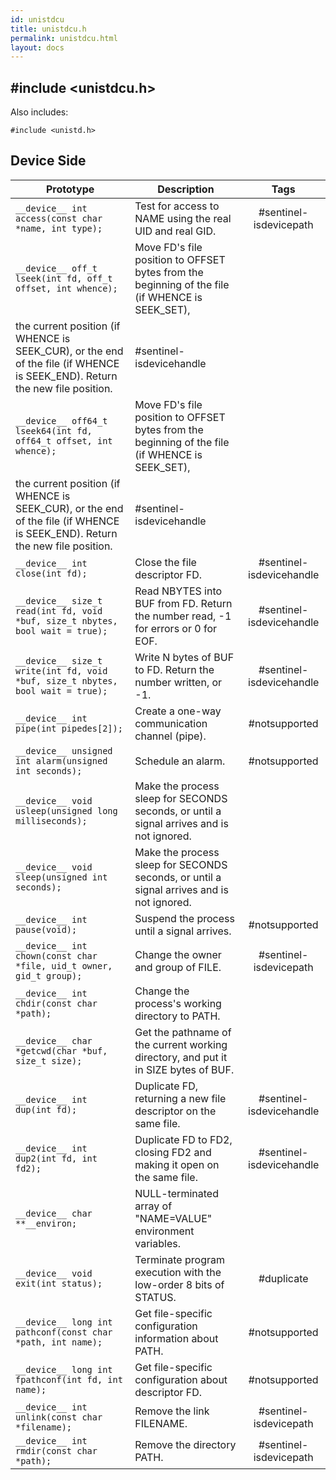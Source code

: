 ```yaml
---
id: unistdcu
title: unistdcu.h
permalink: unistdcu.html
layout: docs
---
```


## #include <unistdcu.h>

Also includes:
```
#include <unistd.h>
```

## Device Side
Prototype | Description | Tags
--- | --- | :---:
```__device__ int access(const char *name, int type);``` | Test for access to NAME using the real UID and real GID. | #sentinel-isdevicepath
```__device__ off_t lseek(int fd, off_t offset, int whence);``` | Move FD's file position to OFFSET bytes from the beginning of the file (if WHENCE is SEEK_SET),
the current position (if WHENCE is SEEK_CUR), or the end of the file (if WHENCE is SEEK_END). Return the new file position. | #sentinel-isdevicehandle
```__device__ off64_t lseek64(int fd, off64_t offset, int whence);``` | Move FD's file position to OFFSET bytes from the beginning of the file (if WHENCE is SEEK_SET),
the current position (if WHENCE is SEEK_CUR), or the end of the file (if WHENCE is SEEK_END). Return the new file position. | #sentinel-isdevicehandle
```__device__ int close(int fd);``` | Close the file descriptor FD. | #sentinel-isdevicehandle
```__device__ size_t read(int fd, void *buf, size_t nbytes, bool wait = true);``` | Read NBYTES into BUF from FD.  Return the number read, -1 for errors or 0 for EOF. | #sentinel-isdevicehandle
```__device__ size_t write(int fd, void *buf, size_t nbytes, bool wait = true);``` | Write N bytes of BUF to FD.  Return the number written, or -1. | #sentinel-isdevicehandle
```__device__ int pipe(int pipedes[2]);``` | Create a one-way communication channel (pipe). | #notsupported
```__device__ unsigned int alarm(unsigned int seconds);``` | Schedule an alarm. | #notsupported
```__device__ void usleep(unsigned long milliseconds);``` | Make the process sleep for SECONDS seconds, or until a signal arrives and is not ignored.
```__device__ void sleep(unsigned int seconds);``` | Make the process sleep for SECONDS seconds, or until a signal arrives and is not ignored.
```__device__ int pause(void);``` | Suspend the process until a signal arrives. | #notsupported
```__device__ int chown(const char *file, uid_t owner, gid_t group);``` | Change the owner and group of FILE. | #sentinel-isdevicepath
```__device__ int chdir(const char *path);``` | Change the process's working directory to PATH.
```__device__ char *getcwd(char *buf, size_t size);``` | Get the pathname of the current working directory, and put it in SIZE bytes of BUF.
```__device__ int dup(int fd);``` | Duplicate FD, returning a new file descriptor on the same file. | #sentinel-isdevicehandle
```__device__ int dup2(int fd, int fd2);``` | Duplicate FD to FD2, closing FD2 and making it open on the same file. | #sentinel-isdevicehandle
```__device__ char **__environ;``` | NULL-terminated array of "NAME=VALUE" environment variables.
```__device__ void exit(int status);``` | Terminate program execution with the low-order 8 bits of STATUS. | #duplicate
```__device__ long int pathconf(const char *path, int name);``` | Get file-specific configuration information about PATH. | #notsupported
```__device__ long int fpathconf(int fd, int name);``` | Get file-specific configuration about descriptor FD. | #notsupported
```__device__ int unlink(const char *filename);``` | Remove the link FILENAME. | #sentinel-isdevicepath
```__device__ int rmdir(const char *path);``` | Remove the directory PATH. | #sentinel-isdevicepath
